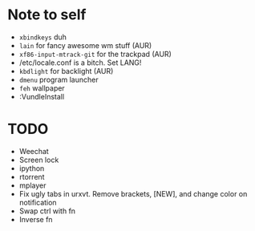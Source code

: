Note to self
=========
- `xbindkeys` duh
- `lain` for fancy awesome wm stuff (AUR)
- `xf86-input-mtrack-git` for the trackpad (AUR)
- /etc/locale.conf is a bitch. Set LANG!
- `kbdlight` for backlight (AUR)
- `dmenu` program launcher
- `feh` wallpaper 
- :VundleInstall

TODO
=========
- Weechat
- Screen lock
- ipython
- rtorrent
- mplayer
- Fix ugly tabs in urxvt. Remove brackets, [NEW], and change color on notification
- Swap ctrl with fn
- Inverse fn
